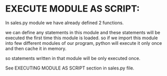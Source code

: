 # EXECUTE MODULE AS SCRIPT:
In sales.py module we have already defined 2 functions.

we can define any statements in this module and these statements will be executed the first time this module is loaded. so if we import this module into few different modules of our program, python will execute it only once and then cache it in memory.

so statements written in that module will be only executed once.

See  EXECUTING MODULE AS SCRIPT section in sales.py file.